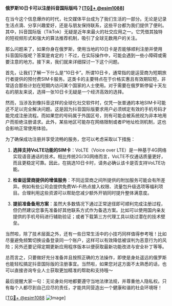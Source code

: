 **俄罗斯10日卡可以注册抖音国际版吗？[[TG💪+ @esim1088](https://t.me/s/esim1088)]**

在当今这个信息爆炸的时代，社交媒体平台成为了我们生活的一部分。无论是记录生活点滴、分享兴趣爱好，还是与朋友保持联系，这些平台都为我们提供了便利。其中，抖音国际版（TikTok）无疑是近年来最火的社交应用之一。它凭借其独特的短视频形式和强大的算法推荐机制，吸引了全球无数用户的关注。

那么问题来了，如果你身在俄罗斯，使用当地的10日卡是否能够顺利注册并使用抖音国际版呢？答案是肯定的！不过，在实际操作中，可能会遇到一些小障碍或需要注意的地方。接下来，我们就来详细探讨一下这个问题。

首先，让我们了解一下什么是“10日卡”。所谓10日卡，通常指的是运营商为短期旅行者提供的预付费SIM卡服务。这类卡的主要特点在于价格实惠且有效期较短，非常适合那些计划在短期内访问某个国家的人士使用。对于需要在俄罗斯停留十天左右的朋友来说，选择一张10日卡无疑是一个经济高效的选择。

然而，当涉及到像抖音这样的全球化社交软件时，仅凭一张普通的本地SIM卡可能还不足以完全解决问题。这是因为抖音国际版要求用户必须绑定有效的手机号码才能完成注册流程。而如果您的号码属于外国区号，则有可能会被系统视为非本地用户而拒绝注册请求。此外，某些地区可能存在网络限制或者IP地址检测机制，这也会影响正常使用体验。

为了确保成功注册并享受流畅的服务，您可以考虑采取以下措施：

1. **选择支持VoLTE功能的SIM卡**：VoLTE（Voice over LTE）是一种基于4G网络实现语音通话的技术。相比传统2G/3G网络而言，VoLTE不仅通话质量更好，而且更稳定可靠。因此，在挑选10日卡时，请务必确认该卡是否支持VoLTE功能。
   
2. **检查运营商提供的增值服务**：不同运营商之间所提供的附加服务可能会有所差异。例如有些公司会提供免费Wi-Fi热点接入权限、流量包升级选项等福利项目。合理利用这些资源可以帮助您减少额外开销同时提升整体满意度。

3. **提前准备备用方案**：虽然大多数情况下通过正常途径即可顺利完成注册过程，但仍然建议您事先准备好其他联系方式作为备选方案。比如可以使用国内亲友提供的手机号码进行辅助验证；或者下载第三方代理工具以绕过潜在的技术壁垒。

当然啦，除了技术层面之外，还有一些日常生活中的小技巧同样值得参考哦！比如尽量避免频繁切换设备登录同一个账户，这样可以有效降低被误判为恶意行为的风险；另外还要记得定期更新应用程序版本以便获取最新功能改进与安全补丁等等。

总而言之，只要做好充分准备并且按照正确的方法操作，即使是身处遥远的俄罗斯也能轻松搞定抖音国际版的注册事宜。当然啦，如果您对这方面不太熟悉的话，也可以直接咨询专业人士获取更加精准的帮助和支持哦～

最后提醒大家一句：无论身处何地都要遵守当地法律法规，并尊重他人隐私权。只有每个人都尽到自己应尽的责任，才能共同营造出一个健康和谐的社会环境呀！

[[TG💪+ @esim1088](https://t.me/s/esim1088) ![Image](https://i.postimg.cc/4NQfJmqS/Snipaste-2025-05-13-00-14-12.png)]